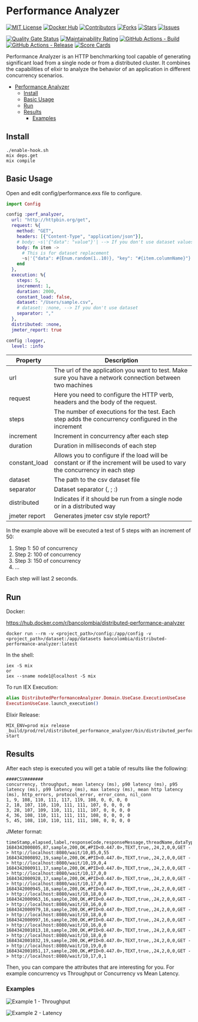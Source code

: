 # Performance Analyzer

[![MIT License][license-shield]][license-url]
[![Docker Hub][docker-shield]][docker-url]
[![Contributors][contributors-shield]][contributors-url]
[![Forks][forks-shield]][forks-url]
[![Stars][stars-shield]][stars-url]
[![Issues][issues-shield]][issues-url]

[![Quality Gate Status][sonarcloud-quality-gate-shield]][sonarcloud-url]
[![Maintainability Rating][sonarcloud-maintainability-shield]][sonarcloud-url]
[![GitHub Actions - Build][build-shield]][build-url]
[![GitHub Actions - Release][release-shield]][release-url]
[![Score Cards][scorecards-shield]][scorecards-url]


Performance Analyzer is an HTTP benchmarking tool capable of generating significant load from a single node or from a
distributed cluster. It combines the capabilities of elixir to analyze the behavior of an application in different
concurrency scenarios.

- [Performance Analyzer](#performance-analyzer)
    - [Install](#install)
    - [Basic Usage](#basic-usage)
    - [Run](#run)
    - [Results](#results)
        - [Examples](#examples)

## Install

```shell
./enable-hook.sh
mix deps.get
mix compile
```

## Basic Usage

Open and edit config/performance.exs file to configure.

```elixir
import Config

config :perf_analyzer,
  url: "http://httpbin.org/get",
  request: %{
    method: "GET",
    headers: [{"Content-Type", "application/json"}],
    # body: ~s|'{"data": "value"}'| --> If you don't use dataset values
    body: fn item ->
      # This is for dataset replacement
      ~s|'{"data": #{Enum.random(1..10)}, "key": "#{item.columnName}"}'|
    end
  },
  execution: %{
    steps: 5,
    increment: 1,
    duration: 2000,
    constant_load: false,
    dataset: "/Users/sample.csv",
    # dataset: :none, --> If you don't use dataset
    separator: ","
  },
  distributed: :none,
  jmeter_report: true

config :logger,
  level: :info

```

| Property      | Description                                                                                                                |
|---------------|----------------------------------------------------------------------------------------------------------------------------|
| url           | The url of the application you want to test. Make sure you have a network connection between two machines                  |
| request       | Here you need to configure the HTTP verb, headers and the body of the request.                                             |
| steps         | The number of executions for the test. Each step adds the concurrency configured in the increment                          |
| increment     | Increment in concurrency after each step                                                                                   |
| duration      | Duration in milliseconds of each step                                                                                      |
| constant_load | Allows you to configure if the load will be constant or if the increment will be used to vary the concurrency in each step |
| dataset       | The path to the csv dataset file                                                                                           |
| separator     | Dataset separator (, ; :)                                                                                                  |
| distributed   | Indicates if it should be run from a single node or in a distributed way                                                   |
| jmeter report | Generates jmeter csv style report?                                                                                         |

In the example above will be executed a test of 5 steps with an increment of 50:

1. Step 1: 50 of concurrency
2. Step 2: 100 of concurrency
3. Step 3: 150 of concurrency
4. ...

Each step will last 2 seconds.

## Run

Docker:

https://hub.docker.com/r/bancolombia/distributed-performance-analyzer

```shell
docker run --rm -v <project_path>/config:/app/config -v <project_path>/dataset:/app/datasets bancolombia/distributed-performance-analyzer:latest
```

In the shell:

```shell
iex -S mix
or
iex --sname node1@localhost -S mix
```

To run IEX Execution:

```elixir
alias DistributedPerformanceAnalyzer.Domain.UseCase.ExecutionUseCase
ExecutionUseCase.launch_execution()
```

Elixir Release:

```shell
MIX_ENV=prod mix release
_build/prod/rel/distributed_performance_analyzer/bin/distributed_performance_analyzer start
```

## Results

After each step is executed you will get a table of results like the following:

```shell
####CSV#######
concurrency, throughput, mean latency (ms), p90 latency (ms), p95 latency (ms), p99 latency (ms), max latency (ms), mean http latency (ms), http_errors, protocol_error, error_conn, nil_conn
1, 9, 108, 110, 111, 117, 119, 108, 0, 0, 0, 0
2, 18, 107, 110, 110, 111, 111, 107, 0, 0, 0, 0
3, 28, 107, 109, 110, 111, 111, 107, 0, 0, 0, 0
4, 36, 108, 110, 111, 111, 111, 108, 0, 0, 0, 0
5, 45, 108, 110, 110, 111, 111, 108, 0, 0, 0, 0
```

JMeter format:

```shell
timeStamp,elapsed,label,responseCode,responseMessage,threadName,dataType,success,failureMessage,bytes,sentBytes,grpThreads,allThreads,URL,Latency,IdleTime,Connect
1684342000805,87,sample,200,OK,#PID<0.447.0>,TEXT,true,,24,2,0,0,GET -> http://localhost:8080/wait/10,85,0,55
1684342000892,19,sample,200,OK,#PID<0.447.0>,TEXT,true,,24,2,0,0,GET -> http://localhost:8080/wait/10,19,0,4
1684342000911,17,sample,200,OK,#PID<0.447.0>,TEXT,true,,24,2,0,0,GET -> http://localhost:8080/wait/10,17,0,0
1684342000928,17,sample,200,OK,#PID<0.447.0>,TEXT,true,,24,2,0,0,GET -> http://localhost:8080/wait/10,17,0,0
1684342000945,18,sample,200,OK,#PID<0.447.0>,TEXT,true,,24,2,0,0,GET -> http://localhost:8080/wait/10,18,0,0
1684342000963,16,sample,200,OK,#PID<0.447.0>,TEXT,true,,24,2,0,0,GET -> http://localhost:8080/wait/10,16,0,0
1684342000979,18,sample,200,OK,#PID<0.447.0>,TEXT,true,,24,2,0,0,GET -> http://localhost:8080/wait/10,18,0,0
1684342000997,16,sample,200,OK,#PID<0.447.0>,TEXT,true,,24,2,0,0,GET -> http://localhost:8080/wait/10,16,0,0
1684342001013,18,sample,200,OK,#PID<0.447.0>,TEXT,true,,24,2,0,0,GET -> http://localhost:8080/wait/10,18,0,0
1684342001032,19,sample,200,OK,#PID<0.447.0>,TEXT,true,,24,2,0,0,GET -> http://localhost:8080/wait/10,19,0,0
1684342001051,17,sample,200,OK,#PID<0.447.0>,TEXT,true,,24,2,0,0,GET -> http://localhost:8080/wait/10,17,0,1
```

Then, you can compare the attributes that are interesting for you. For example concurrency vs Throughput or Concurrency
vs Mean Latency.

### Examples

![Example 1 - Throughput](assets/dresults_example1.png)

![Example 2 - Latency](assets/dresults_example2.png)


[scorecards-shield]: https://github.com/bancolombia/distributed-performance-analyzer/actions/workflows/scorecards-analysis.yml/badge.svg
[scorecards-url]: https://github.com/bancolombia/distributed-performance-analyzer/actions/workflows/scorecards-analysis.yml
[docker-shield]: https://img.shields.io/docker/pulls/bancolombia/distributed-performance-analyzer
[docker-url]: https://hub.docker.com/repository/docker/bancolombia/distributed-performance-analyzer
[contributors-shield]: https://img.shields.io/github/contributors/bancolombia/distributed-performance-analyzer.svg
[contributors-url]: https://github.com/bancolombia/distributed-performance-analyzer/graphs/contributors
[forks-shield]: https://img.shields.io/github/forks/bancolombia/distributed-performance-analyzer.svg
[forks-url]: https://github.com/bancolombia/distributed-performance-analyzer/network/members
[stars-shield]: https://img.shields.io/github/stars/bancolombia/distributed-performance-analyzer.svg
[stars-url]: https://github.com/bancolombia/distributed-performance-analyzer/stargazers
[issues-shield]: https://img.shields.io/github/issues/bancolombia/distributed-performance-analyzer.svg
[issues-url]: https://github.com/bancolombia/distributed-performance-analyzer/issues
[license-shield]: https://img.shields.io/github/license/bancolombia/distributed-performance-analyzer.svg
[license-url]: https://github.com/bancolombia/distributed-performance-analyzer/blob/main/LICENSE
[sonarcloud-url]: https://sonarcloud.io/dashboard?id=bancolombia_distributed-performance-analyzer
[build-url]: https://github.com/bancolombia/distributed-performance-analyzer/actions/workflows/build.yml
[build-shield]: https://github.com/bancolombia/distributed-performance-analyzer/actions/workflows/build.yml/badge.svg
[release-url]: https://github.com/bancolombia/distributed-performance-analyzer/actions/workflows/release.yml
[release-shield]: https://github.com/bancolombia/distributed-performance-analyzer/actions/workflows/release.yml/badge.svg
[sonarcloud-quality-gate-shield]: https://sonarcloud.io/api/project_badges/measure?project=bancolombia_distributed-performance-analyzer&metric=alert_status
[sonarcloud-maintainability-shield]: https://sonarcloud.io/api/project_badges/measure?project=bancolombia_distributed-performance-analyzer&metric=sqale_rating
